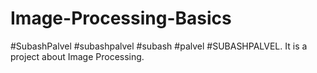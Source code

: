 # Image-Processing-Basics
#SubashPalvel #subashpalvel #subash #palvel #SUBASHPALVEL. It is a project about Image Processing.

